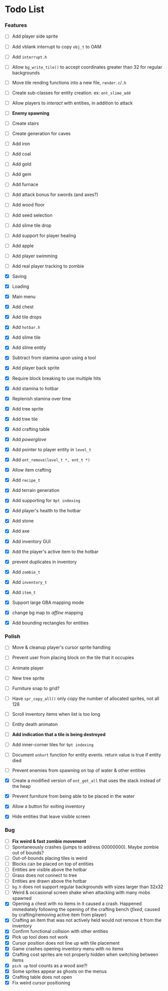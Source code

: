 # Todo List


### Features
- [ ] Add player side sprite
- [ ] Add vblank interrupt to copy `obj_t` to OAM
- [ ] Add `interrupt.h`
- [ ] Allow `bg_write_tile()` to accept coordinates greater than 32 for regular backgrounds
- [ ] Move tile rending functions into a new file, `render.c`/`.h`
- [ ] Create sub-classes for entity creation. ex: `ent_slime_add`
- [ ] Allow players to *interact* with entities, in addition to attack
- [ ] **Enemy spawning**
- [ ] Create stairs
- [ ] Create generation for caves
- [ ] Add iron
- [ ] Add coal
- [ ] Add gold
- [ ] Add gem
- [ ] Add furnace
- [ ] Add attack bonus for swords (and axes?)
- [ ] Add wood floor
- [ ] Add seed selection
- [ ] Add slime tile drop
- [ ] Add support for player healing
- [ ] Add apple
- [ ] Add player swimming
- [ ] Add real player tracking to zombie
- [x] Saving
- [x] Loading
- [x] Main menu
- [x] Add chest
- [x] Add tile drops
- [x] Add `hotbar.h`
- [x] Add slime tile
- [x] Add slime entity
- [x] Subtract from stamina upon using a tool
- [x] Add player back sprite
- [x] Require block breaking to use multiple hits
- [x] Add stamina to hotbar
- [x] Replenish stamina over time
- [x] Add tree sprite
- [x] Add tree tile
- [x] Add crafting table
- [x] Add *powerglove*
- [x] Add pointer to player entity in `level_t`
- [x] Add `ent_remove(level_t *, ent_t *)`
- [x] Allow item crafting
- [x] Add `recipe_t`
- [x] Add terrain generation
- [x] Add supporting for `9pt indexing`
- [x] Add player's health to the hotbar
- [x] Add stone
- [x] Add axe
- [x] Add inventory GUI
- [x] Add the player's active item to the hotbar
- [x] prevent duplicates in inventory
- [x] Add `zombie_t`
- [x] Add `inventory_t`
- [x] Add `item_t`
- [x] Support large GBA mapping mode
- [x] change bg map to *affine* mapping
- [x] Add bounding rectangles for entities


### Polish
- [ ] Move & cleanup player's cursor sprite handling
- [ ] Prevent user from placing block on the tile that it occupies
- [ ] Animate player
- [ ] New tree sprite
- [ ] Furniture snap to grid?
- [ ] Have `spr_copy_all()` only copy the number of allocated sprites, not all 128
- [ ] Scroll inventory items when list is too long
- [ ] Entity death animaton
- [ ] **Add indication that a tile is being destroyed**
- [ ] Add inner-corner tiles for `9pt indexing`
- [ ] Document `onhurt` function for entity events. return value is true if entity died
- [ ] Prevent enemies from spawning on top of water & other entities
- [x] Create a modified version of `ent_get_all` that uses the stack instead of the heap
- [x] Prevent furniture from being able to be placed in the water
- [x] Allow `A` button for exiting inventory
- [x] Hide entities that leave visible screen


### Bug
- [ ] **Fix weird & fast zombie movement**
- [ ] Spontaneously crashes (jumps to address 00000000). Maybe zombie out of bounds?
- [ ] Out-of-bounds placing tiles is weird
- [ ] Blocks can be placed on top of entities
- [ ] Entities are visible above the hotbar
- [ ] Grass does not connect to tree
- [ ] Entities are drawn above the hotbar
- [ ] `bg.h` does not support regular backgrounds with sizes larger than 32x32
- [ ] Weird & occasional screen shake when attacking with many mobs spawned
- [x] Opening a chest with no items in it caused a crash. Happened immediately following the opening of the crafting bench (*fixed*, caused by crafting/removing active item from player)
- [x] Crafting an item that was not actively held would not remove it from the inventory
- [x] Confirm functional collision with other entities
- [x] Pick up tool does not work
- [x] Cursor position does not line up with tile placement
- [x] Game crashes opening inventory menu with no items
- [x] Crafting cost sprites are not properly hidden when switching between items
- [x] `pick up` tool counts as a wood axe?!
- [x] Some sprites appear as ghosts on the menus
- [x] Crafting table does not open
- [x] Fix weird cursor positioning